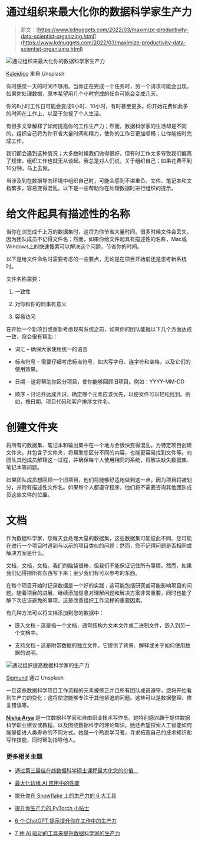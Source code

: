# 通过组织来最大化你的数据科学家生产力

> 原文：[https://www.kdnuggets.com/2022/03/maximize-productivity-data-scientist-organizing.html](https://www.kdnuggets.com/2022/03/maximize-productivity-data-scientist-organizing.html)

![通过组织来最大化你的数据科学家生产力](../Images/30fee15b23926e4790e0768823c9c064.png)

[Kaleidico](https://unsplash.com/@kaleidico) 来自 Unsplash

有时感觉一天的时间不够用。当你正在完成一个任务时，另一个请求可能会出现。如果你处理数据，原本希望用几个小时完成的任务可能会变成几天。

你的8小时工作日可能会变成9小时、10小时，有时甚至更多。你开始花费如此多的时间在工作上，以至于忽视了个人生活。

有很多文章解释了如何提高你的工作生产力；然而，数据科学家的生活却是不同的。组织自己将为你节省大量时间和精力，使你的工作日更加顺畅；让你能按时完成工作。

我们都会遇到这种情况；大多数时候我们做得很好，但有时工作太多导致我们偏离了规律，组织工作也就无从谈起。我总是对人们说，关于组织自己；如果花费不到10分钟，马上去做。

当涉及到在数据导向环境中组织自己时，可能会感到不堪重负。文件、笔记本和文档繁多，容易变得混乱。以下是一些帮助你在处理数据时进行组织的提示。

# 给文件起具有描述性的名称

当你在浏览成千上万的数据集时，这将为你节省大量时间。很多时候文件会丢失，因为团队成员不记得文件名；然而，如果你给文件起具有描述性的名称，Mac或Windows上的快速搜索可以解决这个问题，节省你的时间。

以下是给文件命名时需要考虑的一些要点，无论是在项目开始前还是思考新系统时。

文件名称需要：

1.  一致性

1.  对你和你的同事有意义

1.  容易访问

在开始一个新项目或重新考虑现有系统之前，如果你的团队能就以下几个方面达成一致，将会很有帮助：

+   词汇 – 确保大家使用统一的语言

+   标点符号 – 需要仔细考虑标点符号，如大写字母、连字符和空格，以及它们的使用效果。

+   日期 – 这将帮助你区分项目，使你能够回顾旧项目。例如：YYYY-MM-DD

+   顺序 - 讨论并达成共识，确定哪个元素应该优先，以便文件可以轻松找到。例如，按日期、项目代码和客户排序文件名。

# 创建文件夹

将所有的数据集、笔记本和输出集中在一个地方会很快变得混乱。为特定项目创建文件夹，并包含子文件夹，将帮助您区分不同的内容，也能更容易找到文件等。向团队其他成员解释这一过程，并确保每个人使用相同的系统，将解决缺失数据集、笔记本等问题。

如果团队成员想回顾一个旧项目，他们将能够舒适地做到这一点，因为项目将被划分，并附有描述性文件名。如果每个人都遵守程序，他们将不需要咨询其他团队成员这些文件的位置。

# 文档

作为数据科学家，您每天会处理大量的数据集，这些数据集可能彼此不同。您可能在进行一个项目时遇到与以前的项目类似的问题；然而，您不记得问题是否相同或解决方案是什么。

文档，文档，文档。我们的脑袋很棒，但我们不能保证记住所有事情。然而，如果我们记得把所有东西写下来；至少我们有可以参考的东西。

在每个项目开始时记录数据是一个好的实践；这可能包括研究或可能影响项目的问题。随着项目的进展，继续添加信息对理解问题和解决方案非常重要，同时也能了解下次应该避免的事项。这是改善组织工作流程的重要因素。

有几种方法可以将文档添加到您的数据中：

+   嵌入文档 - 这是指一个文档，通常结构为文本文件或二进制文件，嵌入到另一个文档中。

+   支持文档 - 这是附带数据的独立文件。它提供了背景、解释或关于如何使用数据的说明。

![通过组织提高数据科学家的生产力](../Images/4056c51ce5eab60b14b62f087ae4ca90.png)

[Sigmund](https://unsplash.com/@sigmund) 通过 Unsplash

一旦这些数据科学项目工作流程的元素被修正并且所有团队成员遵守，您将开始看到生产力的变化；这将使您能够专注于其他紧迫的问题。这些可以是数据整理、修复错误等。

**[Nisha Arya](https://www.linkedin.com/in/nisha-arya-ahmed/)** 是一位数据科学家和自由职业技术写作员。她特别感兴趣于提供数据科学职业建议或教程，以及围绕数据科学的理论知识。她还希望探索人工智能如何能够促进人类寿命的不同方式。她是一个热衷学习者，寻求拓宽自己的技术知识和写作技能，同时帮助指导他人。

### 更多相关主题

+   [通过第三最佳在线数据科学硕士课程最大化您的价值…](https://www.kdnuggets.com/2023/05/bay-path-maximize-value-online-masters-data-science.html)

+   [最大化边缘 AI 应用中的性能](https://www.kdnuggets.com/maximize-performance-in-edge-ai-applications)

+   [提升你在 Snowflake 上的生产力的 6 大工具](https://www.kdnuggets.com/2023/08/top-6-tools-improve-productivity-snowflake.html)

+   [提升你生产力的 PyTorch 小贴士](https://www.kdnuggets.com/2023/08/pytorch-tips-boost-productivity.html)

+   [6 个 ChatGPT 提示提升你在工作中的生产力](https://www.kdnuggets.com/6-chatgpt-prompts-to-enhance-your-productivity-at-work)

+   [7 种 AI 驱动的工具来提升数据科学家的生产力](https://www.kdnuggets.com/2023/02/7-aipowered-tools-enhance-productivity-data-scientists.html)
